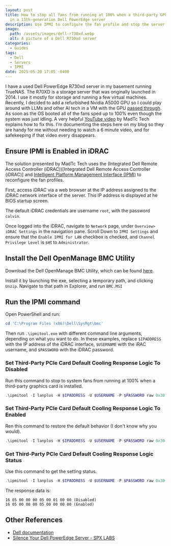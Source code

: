 ```yaml
---
layout: post
title: How to stop all fans from running at 100% when a third-party GPU is installed
  in a 13th-generation Dell PowerEdge server
description: Use IPMI to configure the fan profile and stop the server from sounding like a jet after a third-party GPU is installed in a Dell PowerEdge T130, R230, T330, R330, R430, R530, R630, T630, M630, R730, R730xd, R830, FC830, R930, or C4130 server
image:
  path: /assets/images/dell-r730xd.webp
  alt: A picture of a Dell R730xd server
categories:
  - Guides
tags:
  - Dell
  - Servers
  - IPMI
date: 2025-05-20 17:05 -0400
---
```

I have a used Dell PowerEdge R730xd server in my basement running TrueNAS. The R70XD is a storage server that was originally launched in 2014. I use it mostly for storage and running a few virtual machines. Recently, I decided to add a refurbished Nvidia A5000 GPU so I could play around with LLMs and other AI tech in a VM with the GPU [passed through](/posts/fix-for-vfio-gpu-passthrough-vfio-map-dma-failed-errors-in-truenas-proxmox-unraid-qemu/). As soon as the OS booted all of the fans sped up to 100% even though the system was just idling. A very helpful [YouTube video](https://www.youtube.com/watch?v=8wRFUxs3tPQ) by MadTc Tech explains how to fix this. I'm documenting the steps here on my blog so they are handy for me without needing to watch a 6 minute video, and for safekeeping if that video every disappears.

## Ensure IPMI is Enabled in iDRAC

The solution presented by MadTc Tech uses the (Integrated Dell Remote Access Controller (iDRAC))[Integrated Dell Remote Access Controller (iDRAC)] and [Intelligent Platform Management Interface (IPMI)](https://en.wikipedia.org/wiki/Intelligent_Platform_Management_Interface) to reconfigure the fan profiles.

First, access iDRAC via a web browser at the IP address assigned to the iDRAC network interface of the server. This IP address is displayed at he BIOS startup screen.

The default iDRAC credentials are username `root`, with the password `calvin`.

Once logged into the iDRAC, navigate to `Network` page, under `Overview> iDRAC Settings` in the navigation pane. Scroll Down to `IPMI Settings` and ensure that the `Enable IPMI for LAN` checkbox is checked, and `Channel Privilege Level` is set to `Administrator`.

## Install the Dell OpenManage BMC Utility

Download the Dell OpenManage BMC Utility, which can be found [here](https://www.dell.com/support/home/en-us/drivers/driversdetails?driverid=w9nmr&oscode=w12r2&productcode=poweredge-r730xd).

Install it by launching the exe, selecting a temporary path, and clicking `Unzip`. Navigate to that path in Explorer, and run `BMC.MSI`

## Run the IPMI command

Open PowerShell and run:

```powershell
cd 'C:\Program Files (x86)\Dell\SysMgt\bmc'
```

Then run `.\ipmitool.exe` with different command line arguments, depending on what you want to do. In these examples, replace `$IPADDRESS` with the IP address of the iDRAC interface, `$USERNAME` with the iRAC username, and `$PASSWORD` with the iDRAC password.

### Set Third-Party PCIe Card Default Cooling Response Logic To Disabled

Run this command to stop to system fans from running at 100% when a third-party graphics card is installed.

```powershell
.\ipmitool -I lanplus -H $IPADDRESS -U $USERNAME -P $PASSWORD raw 0x30 0xce 0x00 0x16 0x05 0x00 0x00 0x00 0x05 0x00 0x01 0x00 0x00
```

### Set Third-Party PCIe Card Default Cooling Response Logic To Enabled

Ren this command to restore the default behavior (I don't know why you would).

```powershell
.\ipmitool -I lanplus -H $IPADDRESS -U $USERNAME -P $PASSWORD raw 0x30 0xce 0x00 0x16 0x05 0x00 0x00 0x00 0x05 0x00 0x00 0x00 0x00 
```

### Get Third-Party PCIe Card Default Cooling Response Logic Status

Use this command to get the setting status.

```powershell
.\ipmitool -I lanplus -H $IPADDRESS -U $USERNAME -P $PASSWORD raw 0x30 0xce 0x01 0x16 0x05 0x00 0x00 0x00
```

The response data is:

```text
16 05 00 00 00 05 00 01 00 00 (Disabled)
16 05 00 00 00 05 00 00 00 00 (Enabled)
```

## Other References

- [Dell documentation](https://www.dell.com/support/kbdoc/en-us/000135682/how-to-disable-the-third-party-pcie-card-default-cooling-response-on-poweredge-13g-servers?msockid=284ce75c0b816bb60999f2fd0a0c6a29)
- [Silence Your Dell PowerEdge Server - SPX LABS](https://www.spxlabs.com/blog/2019/3/16/silence-your-dell-poweredge-server)
